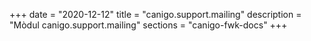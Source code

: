 +++
date        = "2020-12-12"
title       = "canigo.support.mailing"
description = "Mòdul canigo.support.mailing"
sections    = "canigo-fwk-docs"
+++